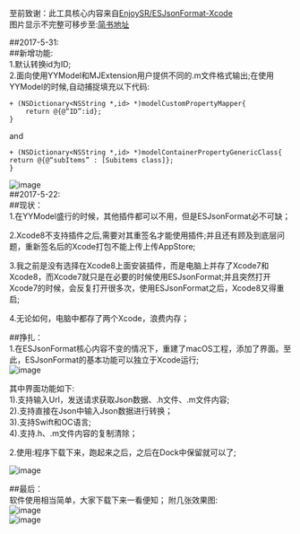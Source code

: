 
至前致谢：此工具核心内容来自[EnjoySR/ESJsonFormat-Xcode](https://github.com/EnjoySR/ESJsonFormat-Xcode)    
图片显示不完整可移步至:[简书地址](http://www.jianshu.com/p/a5e26ae42d8b)

##2017-5-31:  
##新增功能:  
1.默认转换id为ID;  
2.面向使用YYModel和MJExtension用户提供不同的.m文件格式输出;在使用YYModel的时候,自动捕捉填充以下代码:  
		  
	+ (NSDictionary<NSString *,id> *)modelCustomPropertyMapper{
	    return @{@“ID”:id};
	}  
and 
   
    + (NSDictionary<NSString *,id> *)modelContainerPropertyGenericClass{
    return @{@“subItems” : [Subitems class]};  
    }
![image](https://github.com/czhen09/ESJsonFormatForMac/Image/5)  
##2017-5-22:  
##现状：  
1.在YYModel盛行的时候，其他插件都可以不用，但是ESJsonFormat必不可缺；

2.Xcode8不支持插件之后,需要对其重签名才能使用插件;并且还有顾及到底层问题，重新签名后的Xcode打包不能上传上传AppStore;   
 
3.我之前是没有选择在Xcode8上面安装插件，而是电脑上并存了Xcode7和Xcode8，而Xcode7就只是在必要的时候使用ESJsonFormat;并且突然打开Xcode7的时候，会反复打开很多次，使用ESJsonFormat之后，Xcode8又得重启;  
  
4.无论如何，电脑中都存了两个Xcode，浪费内存；  
  

##挣扎：  
1.在ESJsonFormat核心内容不变的情况下，重建了macOS工程，添加了界面。至此，ESJsonFormat的基本功能可以独立于Xcode运行;  
 ![image](https://github.com/czhen09/ESJsonFormatForMac/Image/1)
 

其中界面功能如下:  
1).支持输入Url，发送请求获取Json数据、.h文件、.m文件内容;   
2).支持直接在Json中输入Json数据进行转换；  
3).支持Swift和OC语言;    
4).支持.h、.m文件内容的复制清除；  


2.使用:程序下载下来，跑起来之后，之后在Dock中保留就可以了;  

![image](https://github.com/czhen09/ESJsonFormatForMac/Image/2)

##最后：  
软件使用相当简单，大家下载下来一看便知； 
附几张效果图:    
![image](https://github.com/czhen09/ESJsonFormatForMac/Image/3)  
![image](https://github.com/czhen09/ESJsonFormatForMac/Image/4)
